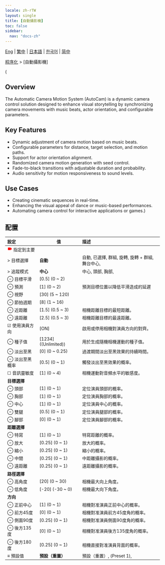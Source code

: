 ```yaml
---
locale: zh-rTW
layout: single
title: [自動攝影機]
toc: false
sidebar:
  nav: "docs-zh"
---
```

[Eng](/dancexr/menu/2025.5/motion/auto_cam) | [繁中](/tw/dancexr/menu/2025.5/motion/auto_cam) | [日本語](/jp/dancexr/menu/2025.5/motion/auto_cam) | [한국어](/kr/dancexr/menu/2025.5/motion/auto_cam) | [简中](/zh/dancexr/menu/2025.5/motion/auto_cam)

[程序化](../menu#程序化) > [自動攝影機]

(
## Overview
The Automatic Camera Motion System (AutoCam) is a dynamic camera control solution designed to enhance visual storytelling by synchronizing camera movements with music beats, actor orientation, and configurable parameters.

## Key Features
- Dynamic adjustment of camera motion based on music beats.
- Configurable parameters for distance, target selection, and motion paths.
- Support for actor orientation alignment.
- Randomized camera motion generation with seed control.
- Fade-to-black transitions with adjustable duration and probability.
- Audio sensitivity for motion responsiveness to sound levels.

## Use Cases
- Creating cinematic sequences in real-time.
- Enhancing the visual appeal of dance or music-based performances.
- Automating camera control for interactive applications or games.)

## 配置

| 設定 | 值 | 描述 |
| :--- | --- | :--- |
| <img src="/images/icon/ic_videocam.png" alt="videocam icon"/> 指定到主要 || 
| > 目標選擇 | **自動** | 自動, 已選擇, 群組, 旋轉, 旋轉 + 群組, 舞台中心,  |
| > 追蹤模式 | **中心** | 中心, 頭部, 胸部,  |
| ⊖ 目標平滑 | [0.5] (0 ~ 2) | 
| ⊖ 預測 | [1] (0 ~ 2) | 預測目標位置以降低平滑造成的延遲
| ⊖ 視野 | [30] (5 ~ 120) | 
| ⊖ 節拍週期 | [8] (1 ~ 16) | 
| ⊖ 近距離 | [1.5] (0.5 ~ 3) | 相機距離目標的最短距離。
| ⊖ 遠距離 | [2.5] (0.5 ~ 3) | 相機距離目標的最遠距離。
| ☑ 使用演員方向 | [ON] | 啟用或停用相機對演員方向的對齊。
| ⊖ 種子值 | [1234] ((Unlimited)) | 用於生成隨機相機運動的種子值。
| ⊖ 淡出至黑 | [0] (0 ~ 0.25) | 過渡期間淡出至黑效果的持續時間。
| ⊖ 淡出至黑概率 | [0.5] (0 ~ 1) | 觸發淡出至黑效果的概率。
| ☐ 音訊靈敏度 | [1] (0 ~ 4) | 相機運動對音頻水平的敏感度。
|  **目標選擇** || 
| ⊖ 頭部 | [1] (0 ~ 1) | 定位演員頭部的概率。
| ⊖ 胸部 | [1] (0 ~ 1) | 定位演員胸部的概率。
| ⊖ 中心 | [1] (0 ~ 1) | 定位演員中心的概率。
| ⊖ 雙腿 | [0.5] (0 ~ 1) | 定位演員腿部的概率。
| ⊖ 腳部 | [0] (0 ~ 1) | 定位演員腳部的概率。
|  **距離選擇** || 
| ⊖ 特寫 | [1] (0 ~ 1) | 特寫距離的概率。
| ⊖ 放大 | [0.25] (0 ~ 1) | 放大的概率。
| ⊖ 縮小 | [0.25] (0 ~ 1) | 縮小的概率。
| ⊖ 中間 | [0.25] (0 ~ 1) | 中距離攝影的概率。
| ⊖ 遠距離 | [0.25] (0 ~ 1) | 遠距離攝影的概率。
|  **路徑選擇** || 
| ⊖ 高角度 | [20] (0 ~ 30) | 相機最大向上角度。
| ⊖ 低角度 | [-20] (-30 ~ 0) | 相機最大向下角度。
|  **方向** || 
| ⊖ 正前中心 | [1] (0 ~ 1) | 相機對准演員正前中心的概率。
| ⊖ 前方45度 | [0] (0 ~ 1) | 相機對准演員前方45度角的概率。
| ⊖ 側面90度 | [0.25] (0 ~ 1) | 相機對准演員側面90度角的概率。
| ⊖ 後方135度 | [0] (0 ~ 1) | 相機對准演員後方135度角的概率。
| ⊖ 後方180度 | [0.25] (0 ~ 1) | 相機直接對准演員背面的概率。
| ≡ 預設值 | **預設（重置）** | 預設（重置）, (Preset 1),  |
